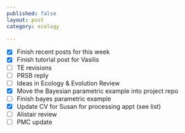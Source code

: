 ```yaml
---
published: false
layout: post
category: ecology

---
```



* [x] Finish recent posts for this week 
* [x] Finish tutorial post for Vasilis 
* [ ] TE revisions 
* [ ] PRSB reply 
* [ ] Ideas in Ecology & Evolution Review 
* [x] Move the Bayesian parametric example into project repo 
* [ ] Finish bayes parametric example 
* [x] Update CV for Susan for processing appt (see list) 
* [ ] Alistair review 
* [ ] PMC update
